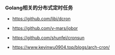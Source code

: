 ### Golang相关的分布式定时任务
* https://github.com/libi/dcron
* https://github.com/v-mars/jobor
* https://github.com/shunfei/cronsun

* https://www.kevinwu0904.top/blogs/arch-cron/
